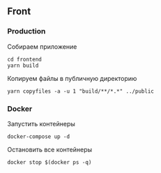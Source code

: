 ## Front

### Production
Собираем приложение
```
cd frontend
yarn build
```

Копируем файлы в публичную директорию
```
yarn copyfiles -a -u 1 "build/**/*.*" ../public
```

### Docker
Запустить контейнеры
```
docker-compose up -d
```

Остановить все контейнеры
```
docker stop $(docker ps -q)
```